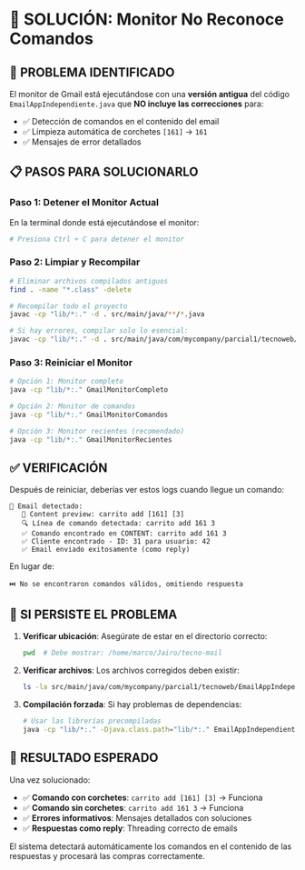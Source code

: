 # 🔧 SOLUCIÓN: Monitor No Reconoce Comandos

## 🎯 **PROBLEMA IDENTIFICADO**
El monitor de Gmail está ejecutándose con una **versión antigua** del código `EmailAppIndependiente.java` que **NO incluye las correcciones** para:
- ✅ Detección de comandos en el contenido del email
- ✅ Limpieza automática de corchetes `[161]` → `161`
- ✅ Mensajes de error detallados

## 📋 **PASOS PARA SOLUCIONARLO**

### **Paso 1: Detener el Monitor Actual**
En la terminal donde está ejecutándose el monitor:
```bash
# Presiona Ctrl + C para detener el monitor
```

### **Paso 2: Limpiar y Recompilar**
```bash
# Eliminar archivos compilados antiguos
find . -name "*.class" -delete

# Recompilar todo el proyecto
javac -cp "lib/*:." -d . src/main/java/**/*.java

# Si hay errores, compilar solo lo esencial:
javac -cp "lib/*:." -d . src/main/java/com/mycompany/parcial1/tecnoweb/EmailAppIndependiente.java
```

### **Paso 3: Reiniciar el Monitor**
```bash
# Opción 1: Monitor completo
java -cp "lib/*:." GmailMonitorCompleto

# Opción 2: Monitor de comandos
java -cp "lib/*:." GmailMonitorComandos

# Opción 3: Monitor recientes (recomendado)
java -cp "lib/*:." GmailMonitorRecientes
```

## ✅ **VERIFICACIÓN**

Después de reiniciar, deberías ver estos logs cuando llegue un comando:
```
📨 Email detectado:
   💬 Content preview: carrito add [161] [3]
   🔍 Línea de comando detectada: carrito add 161 3
   ✅ Comando encontrado en CONTENT: carrito add 161 3
   ✅ Cliente encontrado - ID: 31 para usuario: 42
   ✅ Email enviado exitosamente (como reply)
```

En lugar de:
```
⏭️ No se encontraron comandos válidos, omitiendo respuesta
```

## 🚨 **SI PERSISTE EL PROBLEMA**

1. **Verificar ubicación**: Asegúrate de estar en el directorio correcto:
   ```bash
   pwd  # Debe mostrar: /home/marco/Jairo/tecno-mail
   ```

2. **Verificar archivos**: Los archivos corregidos deben existir:
   ```bash
   ls -la src/main/java/com/mycompany/parcial1/tecnoweb/EmailAppIndependiente.java
   ```

3. **Compilación forzada**: Si hay problemas de dependencias:
   ```bash
   # Usar las librerías precompiladas
   java -cp "lib/*:." -Djava.class.path="lib/*:." EmailAppIndependiente
   ```

## 🎯 **RESULTADO ESPERADO**

Una vez solucionado:
- ✅ **Comando con corchetes**: `carrito add [161] [3]` → Funciona
- ✅ **Comando sin corchetes**: `carrito add 161 3` → Funciona  
- ✅ **Errores informativos**: Mensajes detallados con soluciones
- ✅ **Respuestas como reply**: Threading correcto de emails

El sistema detectará automáticamente los comandos en el contenido de las respuestas y procesará las compras correctamente. 
